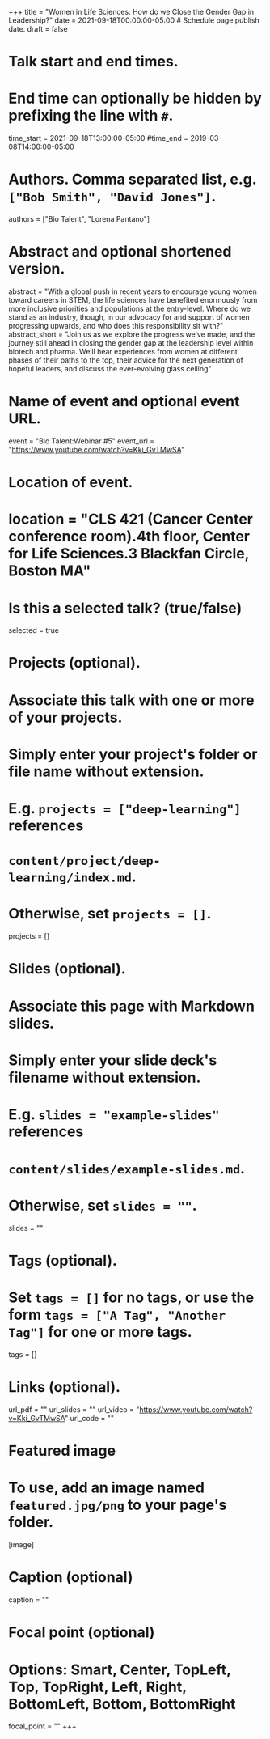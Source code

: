 +++
title = "Women in Life Sciences: How do we Close the Gender Gap in Leadership?"
date = 2021-09-18T00:00:00-05:00  # Schedule page publish date.
draft = false

# Talk start and end times.
#   End time can optionally be hidden by prefixing the line with `#`.
time_start = 2021-09-18T13:00:00-05:00
#time_end = 2019-03-08T14:00:00-05:00

# Authors. Comma separated list, e.g. `["Bob Smith", "David Jones"]`.
authors = ["Bio Talent", "Lorena Pantano"]

# Abstract and optional shortened version.
abstract = "With a global push in recent years to encourage young women toward careers in STEM, the life sciences have benefited enormously from more inclusive priorities and populations at the entry-level. Where do we stand as an industry, though, in our advocacy for and support of women progressing upwards, and who does this responsibility sit with?"
abstract_short = "Join us as we explore the progress we’ve made, and the journey still ahead in closing the gender gap at the leadership level within biotech and pharma. We’ll hear experiences from women at different phases of their paths to the top, their advice for the next generation of hopeful leaders, and discuss the ever-evolving glass ceiling"

# Name of event and optional event URL.
event = "Bio Talent:Webinar #5"
event_url = "https://www.youtube.com/watch?v=Kki_GvTMwSA"

# Location of event.
# location = "CLS 421 (Cancer Center conference room).4th floor, Center for Life Sciences.3 Blackfan Circle, Boston MA"

# Is this a selected talk? (true/false)
selected = true

# Projects (optional).
#   Associate this talk with one or more of your projects.
#   Simply enter your project's folder or file name without extension.
#   E.g. `projects = ["deep-learning"]` references
#   `content/project/deep-learning/index.md`.
#   Otherwise, set `projects = []`.
projects = []

# Slides (optional).
#   Associate this page with Markdown slides.
#   Simply enter your slide deck's filename without extension.
#   E.g. `slides = "example-slides"` references
#   `content/slides/example-slides.md`.
#   Otherwise, set `slides = ""`.
slides = ""

# Tags (optional).
#   Set `tags = []` for no tags, or use the form `tags = ["A Tag", "Another Tag"]` for one or more tags.
tags = []

# Links (optional).
url_pdf = ""
url_slides = ""
url_video = "https://www.youtube.com/watch?v=Kki_GvTMwSA"
url_code = ""

# Featured image
# To use, add an image named `featured.jpg/png` to your page's folder.
[image]
  # Caption (optional)
  caption = ""

  # Focal point (optional)
  # Options: Smart, Center, TopLeft, Top, TopRight, Left, Right, BottomLeft, Bottom, BottomRight
  focal_point = ""
+++
